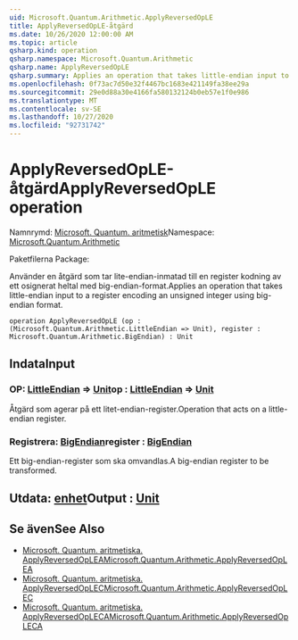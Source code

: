 ```yaml
---
uid: Microsoft.Quantum.Arithmetic.ApplyReversedOpLE
title: ApplyReversedOpLE-åtgärd
ms.date: 10/26/2020 12:00:00 AM
ms.topic: article
qsharp.kind: operation
qsharp.namespace: Microsoft.Quantum.Arithmetic
qsharp.name: ApplyReversedOpLE
qsharp.summary: Applies an operation that takes little-endian input to a register encoding an unsigned integer using big-endian format.
ms.openlocfilehash: 0f73ac7d50e32f4467bc1683e421149fa38ee29a
ms.sourcegitcommit: 29e0d88a30e4166fa580132124b0eb57e1f0e986
ms.translationtype: MT
ms.contentlocale: sv-SE
ms.lasthandoff: 10/27/2020
ms.locfileid: "92731742"
---
```

# <a name="applyreversedople-operation"></a><span data-ttu-id="dbca4-102">ApplyReversedOpLE-åtgärd</span><span class="sxs-lookup"><span data-stu-id="dbca4-102">ApplyReversedOpLE operation</span></span>

<span data-ttu-id="dbca4-103">Namnrymd: [Microsoft. Quantum. aritmetisk](xref:Microsoft.Quantum.Arithmetic)</span><span class="sxs-lookup"><span data-stu-id="dbca4-103">Namespace: [Microsoft.Quantum.Arithmetic](xref:Microsoft.Quantum.Arithmetic)</span></span>

<span data-ttu-id="dbca4-104">Paketfilerna [](https://nuget.org/packages/)</span><span class="sxs-lookup"><span data-stu-id="dbca4-104">Package: [](https://nuget.org/packages/)</span></span>


<span data-ttu-id="dbca4-105">Använder en åtgärd som tar lite-endian-inmatad till en register kodning av ett osignerat heltal med big-endian-format.</span><span class="sxs-lookup"><span data-stu-id="dbca4-105">Applies an operation that takes little-endian input to a register encoding an unsigned integer using big-endian format.</span></span>

```qsharp
operation ApplyReversedOpLE (op : (Microsoft.Quantum.Arithmetic.LittleEndian => Unit), register : Microsoft.Quantum.Arithmetic.BigEndian) : Unit
```


## <a name="input"></a><span data-ttu-id="dbca4-106">Indata</span><span class="sxs-lookup"><span data-stu-id="dbca4-106">Input</span></span>

### <a name="op--littleendian--unit"></a><span data-ttu-id="dbca4-107">OP: [LittleEndian](xref:Microsoft.Quantum.Arithmetic.LittleEndian) => [Unit](xref:microsoft.quantum.lang-ref.unit)</span><span class="sxs-lookup"><span data-stu-id="dbca4-107">op : [LittleEndian](xref:Microsoft.Quantum.Arithmetic.LittleEndian) => [Unit](xref:microsoft.quantum.lang-ref.unit)</span></span> 

<span data-ttu-id="dbca4-108">Åtgärd som agerar på ett litet-endian-register.</span><span class="sxs-lookup"><span data-stu-id="dbca4-108">Operation that acts on a little-endian register.</span></span>


### <a name="register--bigendian"></a><span data-ttu-id="dbca4-109">Registrera: [BigEndian](xref:Microsoft.Quantum.Arithmetic.BigEndian)</span><span class="sxs-lookup"><span data-stu-id="dbca4-109">register : [BigEndian](xref:Microsoft.Quantum.Arithmetic.BigEndian)</span></span>

<span data-ttu-id="dbca4-110">Ett big-endian-register som ska omvandlas.</span><span class="sxs-lookup"><span data-stu-id="dbca4-110">A big-endian register to be transformed.</span></span>



## <a name="output--unit"></a><span data-ttu-id="dbca4-111">Utdata: [enhet](xref:microsoft.quantum.lang-ref.unit)</span><span class="sxs-lookup"><span data-stu-id="dbca4-111">Output : [Unit](xref:microsoft.quantum.lang-ref.unit)</span></span>



## <a name="see-also"></a><span data-ttu-id="dbca4-112">Se även</span><span class="sxs-lookup"><span data-stu-id="dbca4-112">See Also</span></span>

- [<span data-ttu-id="dbca4-113">Microsoft. Quantum. aritmetiska. ApplyReversedOpLEA</span><span class="sxs-lookup"><span data-stu-id="dbca4-113">Microsoft.Quantum.Arithmetic.ApplyReversedOpLEA</span></span>](xref:Microsoft.Quantum.Arithmetic.ApplyReversedOpLEA)
- [<span data-ttu-id="dbca4-114">Microsoft. Quantum. aritmetiska. ApplyReversedOpLEC</span><span class="sxs-lookup"><span data-stu-id="dbca4-114">Microsoft.Quantum.Arithmetic.ApplyReversedOpLEC</span></span>](xref:Microsoft.Quantum.Arithmetic.ApplyReversedOpLEC)
- [<span data-ttu-id="dbca4-115">Microsoft. Quantum. aritmetiska. ApplyReversedOpLECA</span><span class="sxs-lookup"><span data-stu-id="dbca4-115">Microsoft.Quantum.Arithmetic.ApplyReversedOpLECA</span></span>](xref:Microsoft.Quantum.Arithmetic.ApplyReversedOpLECA)